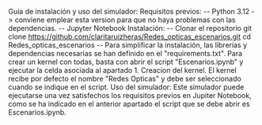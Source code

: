 Guía de instalación y uso del simulador:
Requisitos previos:
-- Python 3.12 -> conviene emplear esta version para que no haya problemas con las dependencias.
-- Jupyter Notebook 
Instalación:
-- Clonar el repositorio
        git clone https://github.com/claritaruizheras/Redes_opticas_escenarios.git
        cd Redes_opticas_escenarios
-- Para simplificar la instalación, las librerias y dependencias necesarias se han definido en el "requirements.txt". Para crear un kernel con todas, basta con abrir el script "Escenarios.ipynb" y ejecutar la celda asociada al apartado 1. Creacion del kernel. 
El kernel recibe por defecto el nombre "Redes Opticas" y debe ser seleccionado cuando se  indique en el script.
Uso del simulador:
Este simulador puede ejecutarse una vez satisfechos los requisitos previos en Jupiter Notebook, como se ha indicado en el anterior apartado el script que se debe abrir es Escenarios.ipynb. 
